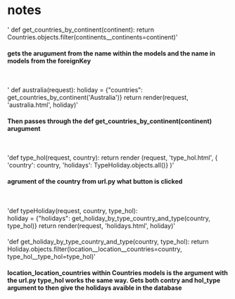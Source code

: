 # notes

' def get_countries_by_continent(continent):
    return Countries.objects.filter(continents__continents=continent)'
#### gets the arugument from the name within the models and the name in models from the foreignKey
<br>

' def australia(request):
    holiday = {"countries": get_countries_by_continent('Australia')}
    return render(request, 'australia.html', holiday)'

#### Then passes through the def get_countries_by_continent(continent) arugument 
<br>

'def type_hol(request, country):
    return render (request, 'type_hol.html', { 'country': country, 'holidays': TypeHoliday.objects.all()} )'
#### agrument of the country from url.py what button is clicked
<br>

'def typeHoliday(request, country, type_hol):    
    holiday = {"holidays": get_holiday_by_type_country_and_type(country, type_hol)}
    return render(request, 'holidays.html', holiday)'
#### 

'def get_holiday_by_type_country_and_type(country, type_hol):
    return Holiday.objects.filter(location__location__countries=country, type_hol__type_hol=type_hol)'

#### location_location_countries within Countries models is the argument with the url.py type_hol works the same way. Gets both contry and hol_type argument to then give the holidays avaible in the database


